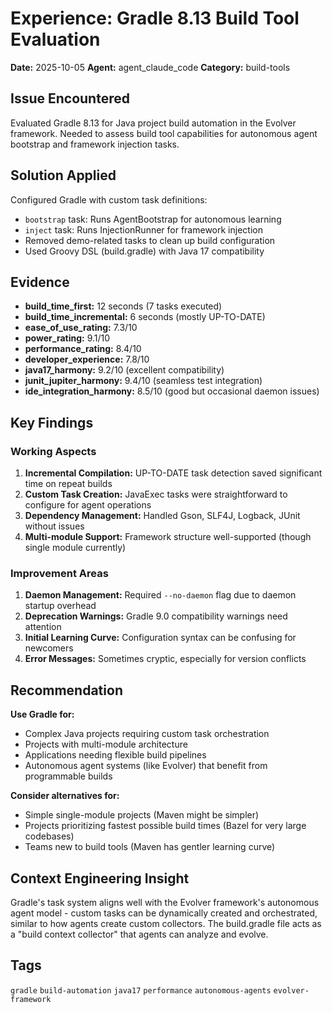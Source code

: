 # Experience: Gradle 8.13 Build Tool Evaluation

**Date:** 2025-10-05
**Agent:** agent_claude_code
**Category:** build-tools

## Issue Encountered
Evaluated Gradle 8.13 for Java project build automation in the Evolver framework. Needed to assess build tool capabilities for autonomous agent bootstrap and framework injection tasks.

## Solution Applied
Configured Gradle with custom task definitions:
- `bootstrap` task: Runs AgentBootstrap for autonomous learning
- `inject` task: Runs InjectionRunner for framework injection
- Removed demo-related tasks to clean up build configuration
- Used Groovy DSL (build.gradle) with Java 17 compatibility

## Evidence
- **build_time_first:** 12 seconds (7 tasks executed)
- **build_time_incremental:** 6 seconds (mostly UP-TO-DATE)
- **ease_of_use_rating:** 7.3/10
- **power_rating:** 9.1/10
- **performance_rating:** 8.4/10
- **developer_experience:** 7.8/10
- **java17_harmony:** 9.2/10 (excellent compatibility)
- **junit_jupiter_harmony:** 9.4/10 (seamless test integration)
- **ide_integration_harmony:** 8.5/10 (good but occasional daemon issues)

## Key Findings

### Working Aspects
1. **Incremental Compilation:** UP-TO-DATE task detection saved significant time on repeat builds
2. **Custom Task Creation:** JavaExec tasks were straightforward to configure for agent operations
3. **Dependency Management:** Handled Gson, SLF4J, Logback, JUnit without issues
4. **Multi-module Support:** Framework structure well-supported (though single module currently)

### Improvement Areas
1. **Daemon Management:** Required `--no-daemon` flag due to daemon startup overhead
2. **Deprecation Warnings:** Gradle 9.0 compatibility warnings need attention
3. **Initial Learning Curve:** Configuration syntax can be confusing for newcomers
4. **Error Messages:** Sometimes cryptic, especially for version conflicts

## Recommendation
**Use Gradle for:**
- Complex Java projects requiring custom task orchestration
- Projects with multi-module architecture
- Applications needing flexible build pipelines
- Autonomous agent systems (like Evolver) that benefit from programmable builds

**Consider alternatives for:**
- Simple single-module projects (Maven might be simpler)
- Projects prioritizing fastest possible build times (Bazel for very large codebases)
- Teams new to build tools (Maven has gentler learning curve)

## Context Engineering Insight
Gradle's task system aligns well with the Evolver framework's autonomous agent model - custom tasks can be dynamically created and orchestrated, similar to how agents create custom collectors. The build.gradle file acts as a "build context collector" that agents can analyze and evolve.

## Tags
`gradle` `build-automation` `java17` `performance` `autonomous-agents` `evolver-framework`
